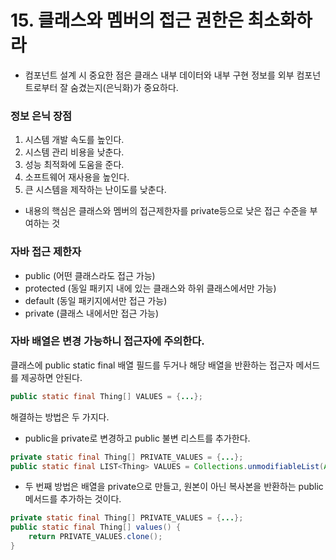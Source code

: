 # 15. 클래스와 멤버의 접근 권한은 최소화하라

* 컴포넌트 설계 시 중요한 점은 클래스 내부 데이터와 내부 구현 정보를 외부 컴포넌트로부터 잘 숨겼는지(은닉화)가 중요하다.

### 정보 은닉 장점

1. 시스템 개발 속도를 높인다.
2. 시스템 관리 비용을 낮춘다.
3. 성능 최적화에 도움을 준다.
4. 소프트웨어 재사용을 높인다.
5. 큰 시스템을 제작하는 난이도를 낮춘다.

* 내용의 핵심은 클래스와 멤버의 접근제한자를 private등으로 낮은 접근 수준을 부여하는 것

### 자바 접근 제한자

* public (어떤 클래스라도 접근 가능)
* protected (동일 패키지 내에 있는 클래스와 하위 클래스에서만 가능)
* default (동일 패키지에서만 접근 가능)
* private (클래스 내에서만 접근 가능)


### 자바 배열은 변경 가능하니 접근자에 주의한다.

클래스에 public static final 배열 필드를 두거나 해당 배열을 반환하는 접근자 메서드를 제공하면 안된다.
```java
public static final Thing[] VALUES = {...};
```
해결하는 방법은 두 가지다.

* public을 private로 변경하고 public 불변 리스트를 추가한다.

```java
private static final Thing[] PRIVATE_VALUES = {...};
public static final LIST<Thing> VALUES = Collections.unmodifiableList(Arrays.asList(PRIVATE_VALUES));
```

* 두 번째 방법은 배열을 private으로 만들고, 원본이 아닌 복사본을 반환하는 public 메서드를 추가하는 것이다.
```java
private static final Thing[] PRIVATE_VALUES = {...};
public static final Thing[] values() {
	return PRIVATE_VALUES.clone();
}
```






